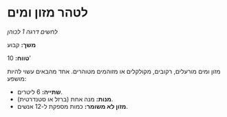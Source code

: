 # לטהר מזון ומים

*לחשים דרגה 1 לכוהן*

**משך:** קבוע

**טווח:** 10’

מזון ומים מורעלים, רקובים, מקולקלים או מזוהמים מטוהרים. אחד מהבאים עשוי להיות מושפע:

- **שתייה:** 6 ליטרים.
- **מנות:** מנה אחת (ברזל או סטנדרטית).
- **מזון לא משומר:** כמות מספקת ל-12 אנשים.